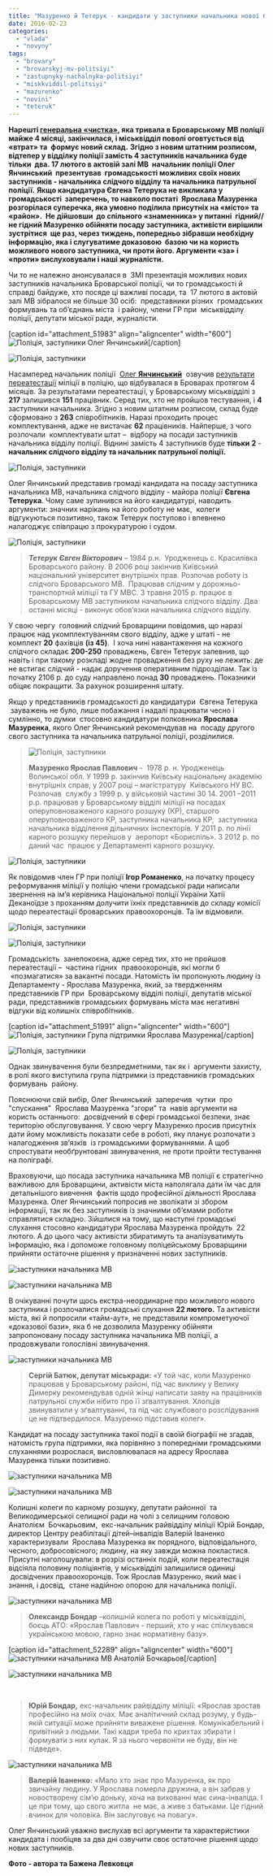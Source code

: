 ```yaml
---
title: "Мазуренко й Тетерук - кандидати у заступники начальника нової броварської поліції"
date: 2016-02-23
categories: 
  - "vlada"
  - "novyny"
tags: 
  - "brovary"
  - "brovarskyj-mv-politsiyi"
  - "zastupnyky-nachalnyka-politsiyi"
  - "miskkviddil-politsiyi"
  - "mazurenko"
  - "novini"
  - "teteruk"
---
```


**Нарешті [генеральна «чистка»](https://mpz.brovary.org/gromadska-rada-pry-militsiyi-proshhaj-zdrastuj-gromadska-rada-pry-politsiyi), яка тривала в Броварському** **МВ поліції майже 4 місяці, закінчилася, і міськвідділ поволі оговтується від «втрат» та  формує новий склад.** **Згідно з новим штатним розписом, відтепер у відділку поліції замість 4 заступників начальника буде тільки  два. 17 лютого в актовій залі МВ  начальник поліції Олег Янчинський  презентував  громадськості можливих своїх нових заступників - начальника слідчого відділу та начальника патрульної поліції.** **Якщо кандидатура Євгена Тетерука не викликала у громадськості  заперечень, то навколо постаті  Ярослава Мазуренка розгорілася суперечка, яка умовно поділила присутніх на «місто» та «район».  Не дійшовши  до спільного «знаменника» у питанні  гідний//не гідний Мазуренко обійняти посаду заступника, активісти вирішили зустрітися  ще раз, через тиждень, попередньо зібравши необхідну інформацію, яка і слугуватиме доказовою  базою чи на користь можливого нового заступника, чи проти його. Аргументи «за» і «проти» вислуховували і наші журналісти.**

Чи то не належно анонсувалася в  ЗМІ презентація можливих нових заступників начальника Броварської поліції, чи то громадськості й справді байдуже, хто посяде ці важливі посади, та  17 лютого в актовій залі МВ зібралося не більше 30 осіб:  представники різних  громадських формувань та об’єднань міста  і району, члени ГР при  міськвідділу поліції, депутати міської ради, журналісти.

\[caption id="attachment\_51983" align="aligncenter" width="600"\]![Поліція, заступники](https://mpz.brovary.org/wp-content/uploads/2016/02/1-6.jpg) Олег Янчинський\[/caption\]

![Поліція, заступники](https://mpz.brovary.org/wp-content/uploads/2016/02/7-5.jpg)

Насамперед начальник поліції  [Олег **Янчинський**](https://mpz.brovary.org/gromadska-rada-pry-politsiyi-proekzamenuvala-novogo-t-v-o-nachalnyka-politsiyi-olega-yanchynskogo/)  озвучив [результати переатестації](https://mpz.brovary.org/u-brovarskij-politsiyi-zvilnyly-vse-kerivnytstvo-i-polovynu-pratsivnykiv/) міліції в поліцію, що відбувалася в Броварах протягом 4 місяців. За результатами переатестації, у Броварському міськвідділі з **217** залишився **151** працівник. Серед тих, хто не пройшов тестування, і **4** заступники начальника. Згідно з новим штатним розписом, склад буде сформовано з **263** співробітників. Наразі проходить процес комплектування, адже не вистачає **62** працівників. Найперше, з чого розпочали  комплектувати штат –  відбору на посади заступників начальника відділу поліції. Віднині замість 4 заступників буде **тільки** **2** - **начальник слідчого відділу та начальник патрульної поліції.**

![Поліція, заступники](https://mpz.brovary.org/wp-content/uploads/2016/02/3-6.jpg)

Олег Янчинський представив громаді кандидата на посаду заступника начальника МВ, начальника слідчого відділу - майора поліції **Євгена Тетерука**. Чому саме зупинився на його кандидатурі, наводить аргументи: значних нарікань на його роботу не має,  колеги відгукуються позитивно, також Тетерук поступово і впевнено налагоджує співпрацю з прокуратурою і судом.

![Поліція, заступники](https://mpz.brovary.org/wp-content/uploads/2016/02/2-6.jpg)

> **_Тетерук Євген Вікторович_** _–_ 1984 р.н.  Уродженець с. Красилівка Броварського району. В 2006 році закінчив Київський національний університет внутрішніх прав. Розпочав роботу із слідчого Броварського МВ.  Працював слідчим у дорожньо-транспортній міліції та ГУ МВС. З травня 2015 р. працює в Броварському МВ заступником начальника слідчого відділу. Два останні місяці - виконує обов’язки начальника слідчого відділу.

У свою чергу  головний слідчий Броварщини повідомив, що наразі  працює над укомплектуванням свого відділу, адже у штаті - не комплект **20** фахівців **(із 45)**.  І хоча нині навантаження на кожного слідчого складає **200-250** проваджень, Євген Тетерук запевнив, що навіть і при такому розкладі жодне провадження без руху не лежить: де не встигає слідчий - надає доручення оперативним підрозділам. Так із початку 2106 р. до суду направлено понад **30** проваджень. Показники обіцяє покращити. За рахунок розширення штату.

Якщо у представників громадськості до кандидатури  Євгена Тетерука  зауважень не було, лише побажання і надалі працювати чесно і сумлінно, то думки  стосовно кандидатури полковника **Ярослава Мазуренка**, якого Олег Янчинський рекомендував на  посаду другого свого заступника та начальника патрульної поліції, розділилися.

> ![Поліція, заступники](https://mpz.brovary.org/wp-content/uploads/2016/02/IMG_6648.jpg)
> 
> **Мазуренко Ярослав Павлович** _\-_  1978 р. н. Уродженець Волинської обл. У 1999 р. закінчив Київську національну академію внутрішніх справ, у 2007 році – магістратуру  Київського НУ ВС. Розпочав  службу з 1999 р. у військовій частині 30 14. 2001 –2011 р.р. працював у Броварському відділі міліції на посадах оперуповноваженого карного розшуку (КР), старшого оперуповноваженого КР, заступника начальника КР,  заступника начальника відділення дільничних інспекторів. У 2011 р. по лінії карного розшуку перейшов у  аеропорт «Бориспіль». З 2012 р. по даний час  працює у Департаменті карного розшуку.

![Поліція, заступники](https://mpz.brovary.org/wp-content/uploads/2016/02/SAM_4647.jpg)

Як повідомив член ГР при поліції **Ігор Романенко**, на початку процесу реформування міліції у поліцію члени громадської ради написали звернення на ім’я керівника Національної поліції України Хатії Деканоїдзе з проханням долучити їхніх представників до складу комісії  щодо переатестації броварських правоохоронців. Та їм відмовили.

![Поліція, заступники](https://mpz.brovary.org/wp-content/uploads/2016/02/8-4.jpg)

![Поліція, заступники](https://mpz.brovary.org/wp-content/uploads/2016/02/11-2.jpg)

Громадськість  занепокоєна, адже серед тих, хто не пройшов переатестації –  частина гідних  правоохоронців, які могли б  «позмагатися» за вакантні посади. Натомість їм пропонують людину із Департаменту - Ярослава Мазуренка, який, за твердженням   представників ГР при  Броварському відділі поліції, депутатів міської ради, представників громадських формувань міста має негативні відгуки від колишніх співробітників.

\[caption id="attachment\_51991" align="aligncenter" width="600"\]![Поліція, заступники](https://mpz.brovary.org/wp-content/uploads/2016/02/10-1.jpg) Група підтримки Ярослава Мазуренка\[/caption\]

![Поліція, заступники](https://mpz.brovary.org/wp-content/uploads/2016/02/9-3.jpg)

Однак звинувачення були безпредметними, так як і  аргументи захисту, в ролі якого виступила група підтримки із представників громадських формувань  району.

Пояснюючи свій вибір, Олег Янчинський  заперечив  чутки  про "спускання"  Ярослава Мазуренка "згори" та  навів аргументи на користь останнього:  досвідчений в сфері громадської безпеки, знає територію обслуговування. У свою чергу Мазуренко просив присутніх дати йому можливість показати себе в роботі, яку планує розпочати з налагодження зв’язків  із громадськими формуваннями. А щоб спростувати необґрунтовані звинувачення, не проти пройти тестування на поліграфі.

Враховуючи, що посада заступника начальника МВ поліції є стратегічно важливою для Броварщини, активісти міста наполягала дати їм час для  детальнішого вивчення  фактів щодо професійної діяльності Ярослава Мазуренка. Олег Янчинський попросив не зволікати зі збором інформації, так як без заступників із значними об’ємами роботи справлятися складно. Зійшлися на тому, що наступні громадські слухання стосовно кандидатури Ярослава Мазуренка пройдуть  22 лютого. А до цього часу активісти збиратимуть та аналізуватимуть інформацію, яка і допоможе головному поліцейському Броварщини прийняти остаточне рішення у призначенні нових заступників.

![заступники начальника МВ](https://mpz.brovary.org/wp-content/uploads/2016/02/13-2.jpg)

![заступники начальника МВ](https://mpz.brovary.org/wp-content/uploads/2016/02/15-1.jpg)

В очікуванні почути щось екстра-неординарне про можливого нового заступника і розпочалися громадські слухання **22 лютого.** Та активісти міста, які й попросили «тайм-аут», не представили компрометуючої «доказової бази», яка б не дозволила Мазуренку обійняти запропоновану посаду заступника начальника МВ поліції, а продовжували голослівні звинувачення.

![заступники начальника МВ](https://mpz.brovary.org/wp-content/uploads/2016/02/8-5.jpg)

> **Сергій Батюк, депутат міськради:** «У той час, коли Мазуренко працював у Броварському районі, під час виклику у Велику Димерку рекомендував одній жінці написати заяву на працівників патрульної служби нібито про її зґвалтування. Хлопців звинуватили у зґвалтуванні, та під час службового розслідування це не підтвердилося. Мазуренко підставив колег».

Кандидат на посаду заступника такої події в своїй біографії не згадав, натомість група підтримки, яка порівняно з попередніми громадськими слуханнями розрослася, висловлювалася на адресу Ярослава Мазуренка тільки позитивно.

![заступники начальника МВ](https://mpz.brovary.org/wp-content/uploads/2016/02/11-3.jpg)

![заступники начальника МВ](https://mpz.brovary.org/wp-content/uploads/2016/02/2-7.jpg)

Колишні колеги по карному розшуку, депутати районної  та Великодимерської селищної ради на чолі з селищним головою Анатолієм  Бочкарьовим,  екс-начальник райвідділу міліції Юрій Бондар, директор Центру реабілітації дітей–інвалідів Валерій Іваненко характеризували  Ярослава Мазуренка як порядного, відповідального, чесного, добросовісного; людину, на яку завжди можна покластися. Присутні наголошували: в розрізі останніх подій, коли переатестація відсіяла половину поліціянтів, у міськвідділі залишилися одиниці  досвідчених правоохоронців. Тож Ярослав Мазуренко, який має і знання, і досвід,  стане надійною опорою для начальника поліції.

![заступники начальника МВ](https://mpz.brovary.org/wp-content/uploads/2016/02/4-6.jpg)

> **Олександр Бондар** –колишній колега по роботі у міськвідділі, боєць АТО: «Ярослав Павлович - перший, хто у нас спілкувався українською мовою, гарно знає нормативну базу».

\[caption id="attachment\_52289" align="aligncenter" width="600"\]![заступники начальника МВ](https://mpz.brovary.org/wp-content/uploads/2016/02/5-7.jpg) Анатолій Бочкарьов\[/caption\]

![заступники начальника МВ](https://mpz.brovary.org/wp-content/uploads/2016/02/6-3.jpg)

 

> **Юрій Бондар,** екс-начальник райвідділу міліції: «Ярослав зростав професійно на моїх очах. Має аналітичний склад розуму, у будь-якій ситуації може прийняти виважене рішення. Комунікабельний і привітний з людьми. Такі кадри треба по крихтах збирати і формувати з них кулак. Я за нього червоніти не буду, він не підведе».

![заступники начальника МВ](https://mpz.brovary.org/wp-content/uploads/2016/02/10-2.jpg)

> **Валерій Іваненко:** «Мало хто знає про Мазуренка, як про звичайну людину. У Ярослава померла дружина, а він забрав у новостворену сім’ю доньку, хоча на вихованні має сина-інваліда. І це при тому, що свого житла  не має, а живе з батьками. Це гідний вчинок для чоловіка. Він заслуговує на повагу».

Олег Янчинський уважно вислухав всі аргументи та характеристики кандидата і пообіцяв за два дні озвучити своє остаточне рішення щодо нових заступників.

**Фото - автора та Бажена Левковця**
